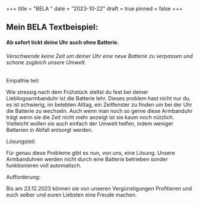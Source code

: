 +++
title = "BELA "
date = "2023-10-22"
draft = true
pinned = false
+++
## Mein BELA Textbeispiel:

#### Ab sofort tickt deine Uhr auch ohne Batterie.

###### Verschwende keine Zeit um deiner Uhr eine neue Batterie zu verpassen und schone zugleich unsere Umwelt.

Empathie teil: 

Wie stressig nach dem Frühstück stellst du fest bei deiner Lieblingsarmbanduhr ist die Batterie lehr. Dieses problem hast nicht nur du, es ist schwierig, im belebten Alltag, ein Zeitfenster zu finden um bei der Uhr die Batterie zu wechseln. Auch wenn man noch so gerne diese Armbanduhr trägt wenn sie die Zeit nicht mehr anzeigt ist sie kaum noch nützlich. Vielleicht wollen sie auch einfach der Umwelt helfen, indem weniger Batterien in Abfall entsorgt werden.

Lösungsteil:

Für genau diese Probleme gibt es nun, von uns, eine Lösung. Unsere Armbanduhren werden nicht durch eine Batterie betrieben sonder funktionieren voll automatisch.

Aufforderung:

Bis am 23.12.2023 können sie von unseren Vergünstigungen Profitieren und euch selber und euren Liebsten eine Freude machen.